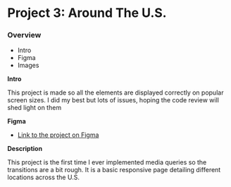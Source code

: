# Project 3: Around The U.S.

### Overview

- Intro
- Figma
- Images

**Intro**

This project is made so all the elements are displayed correctly on popular screen sizes. I did my best but lots of issues, hoping the code review will shed light on them

**Figma**

- [Link to the project on Figma](https://www.figma.com/file/ii4xxsJ0ghevUOcssTlHZv/Sprint-3%3A-Around-the-US?node-id=0%3A1)

**Description**

This project is the first time I ever implemented media queries so the transitions are a bit rough. It is a basic responsive page detailing different locations across the U.S.
